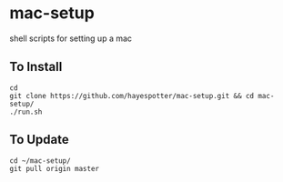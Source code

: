 # mac-setup
shell scripts for setting up a mac

## To Install
	cd
	git clone https://github.com/hayespotter/mac-setup.git && cd mac-setup/
	./run.sh

## To Update
	cd ~/mac-setup/
	git pull origin master